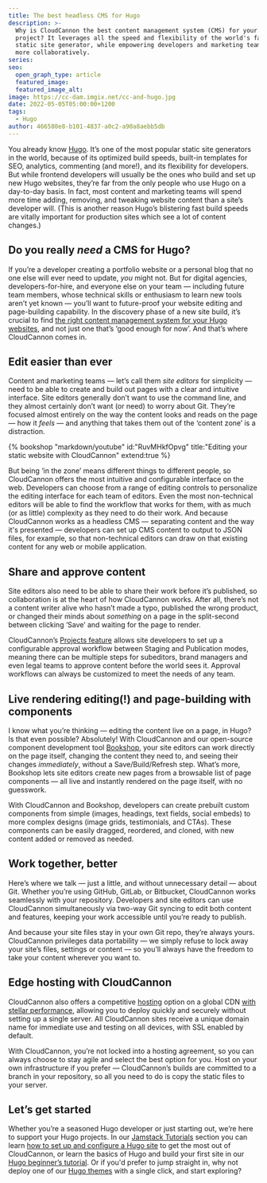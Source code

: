 ```yaml
---
title: The best headless CMS for Hugo
description: >-
  Why is CloudCannon the best content management system (CMS) for your next Hugo
  project? It leverages all the speed and flexibility of the world's fastest
  static site generator, while empowering developers and marketing teams to work
  more collaboratively.
series:
seo:
  open_graph_type: article
  featured_image:
  featured_image_alt:
image: https://cc-dam.imgix.net/cc-and-hugo.jpg
date: 2022-05-05T05:00:00+1200
tags:
  - Hugo
author: 466580e8-b101-4837-a0c2-a90a8aebb5db
---
```

You already know [Hugo](https://gohugo.io/). It’s one of the most popular static site generators in the world, because of its optimized build speeds, built-in templates for SEO, analytics, commenting (and more\!), and its flexibility for developers. But while frontend developers will usually be the ones who build and set up new Hugo websites, they’re far from the only people who use Hugo on a day-to-day basis. In fact, most content and marketing teams will spend more time adding, removing, and tweaking website content than a site’s developer will. (This is another reason Hugo’s blistering fast build speeds are vitally important for production sites which see a lot of content changes.)

## Do you really *need* a CMS for Hugo?

If you’re a developer creating a portfolio website or a personal blog that no one else will ever need to update, *you* might not. But for digital agencies, developers-for-hire, and everyone else on your team — including future team members, whose technical skills or enthusiasm to learn new tools aren’t yet known — you’ll want to future-proof your website editing and page-building capability. In the discovery phase of a new site build, it’s crucial to find [the right content management system for your Hugo websites](https://cloudcannon.com/hugo-cms/), and not just one that’s ‘good enough for now’. And that’s where CloudCannon comes in.

## Edit easier than ever

Content and marketing teams — let’s call them *site editors* for simplicity — need to be able to create and build out pages with a clear and intuitive interface. Site editors generally don’t want to use the command line, and they almost certainly don’t want (or need) to worry about Git. They’re focused almost entirely on the way the content looks and reads on the page — how it *feels* — and anything that takes them out of the ‘content zone’ is a distraction.

{% bookshop "markdown/youtube" id:"RuvMHkfOpvg" title:"Editing your static website with CloudCannon" extend:true %}

But being ‘in the zone’ means different things to different people, so
CloudCannon offers the most intuitive and configurable interface on the
web. Developers can choose from a range of editing controls to personalize
the editing interface for each team of editors. Even the most
non-technical editors will be able to find the workflow that works for
them, with as much (or as little) complexity as they need to do their
work. And because CloudCannon works as a headless CMS — separating content
and the way it's presented — developers can set up CMS content to output
to JSON files, for example, so that non-technical editors can draw on that
existing content for any web or mobile application. 

## Share and approve content

Site editors also need to be able to share their work before it’s
published, so collaboration is at the heart of how CloudCannon works.
After all, there’s not a content writer alive who hasn’t made a typo,
published the wrong product, or changed their minds about *something* on a
page in the split-second between clicking ‘Save’ and waiting for the page
to render.

CloudCannon’s [Projects
feature](https://cloudcannon.com/documentation/articles/enabling-editor-branching-with-projects/?ssg=Hugo) allows site developers to set up a
configurable approval workflow between Staging and Publication modes,
meaning there can be multiple steps for subeditors, brand managers and
even legal teams to approve content before the world sees it. Approval
workflows can always be customized to meet the needs of any team.

## Live rendering editing(\!) and page-building with components

I know what you’re thinking — editing the content live on a page, in Hugo?
Is that even possible? Absolutely\! With CloudCannon and our open-source
component development tool
[Bookshop](https://github.com/CloudCannon/bookshop), your site editors can work directly on the
page itself, changing the content they need to, and seeing their changes
*immediately*, without a Save/Build/Refresh step. What’s more, Bookshop
lets site editors create new pages from a browsable list of page
components — all live and instantly rendered on the page itself, with no
guesswork.

With CloudCannon and Bookshop, developers can create prebuilt custom
components from simple (images, headings, text fields, social embeds) to
more complex designs (image grids, testimonials, and CTAs). These
components can be easily dragged, reordered, and cloned, with new content
added or removed as needed.

## Work together, better

Here’s where we talk — just a little, and without unnecessary detail —
about Git. Whether you’re using GitHub, GitLab, or Bitbucket, CloudCannon
works seamlessly with your repository. Developers and site editors can use
CloudCannon simultaneously via two-way Git syncing to edit both content
and features, keeping your work accessible until you’re ready to publish.

And because your site files stay in your own Git repo, they’re always
yours. CloudCannon privileges data portability — we simply refuse to lock
away your site’s files, settings or content — so you’ll always have the
freedom to take your content wherever you want to.

## Edge hosting with CloudCannon

CloudCannon also offers a competitive
[hosting](https://cloudcannon.com/features/edge-hosting/) option on a global CDN [with stellar
performance](https://cloudcannon.com/community/jamstack-hosting-comparison/), allowing you to deploy quickly and
securely without setting up a single server. All CloudCannon sites receive
a unique domain name for immediate use and testing on all devices, with
SSL enabled by default. 

With CloudCannon, you’re not locked into a hosting agreement, so you can
always choose to stay agile and select the best option for you. Host on
your own infrastructure if you prefer — CloudCannon’s builds are committed
to a branch in your repository, so all you need to do is copy the static
files to your server.

## Let’s get started

Whether you’re a seasoned Hugo developer or just starting out, we’re here
to support your Hugo projects. In our [Jamstack
Tutorials](/tutorials/) section you can learn [how to set up and configure a Hugo
site](https://cloudcannon.com/documentation/guides/hugo-starter-guide/) to get the most out of CloudCannon, or
learn the basics of Hugo and build your first site in our [Hugo beginner’s
tutorial](/tutorials/hugo-beginner-tutorial/). Or if you'd prefer to jump straight in,
why not deploy one of our [Hugo
themes](https://cloudcannon.com/community/themes/) with a single click, and start exploring?